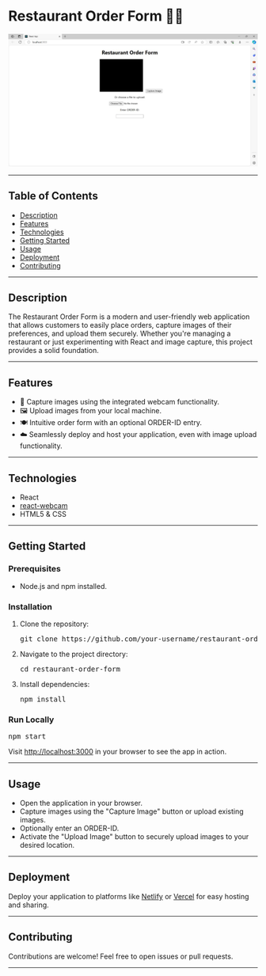 <!DOCTYPE html>
<html lang="en">

<head>
  <meta charset="UTF-8">
  <meta name="viewport" content="width=device-width, initial-scale=1.0">
<!--   <title>Restaurant Order Form 🍔📸</title> -->
</head>

<body>

  <h1>Restaurant Order Form 🍔📸</h1>

  <img src="https://github.com/ankur-vatsa/restaurant-order-form/blob/main/image_2023-11-29_22-43-20.jpg" alt="Project Image" />

  <hr>

  <h2>Table of Contents</h2>

  <ul>
    <li><a href="#description">Description</a></li>
    <li><a href="#features">Features</a></li>
    <li><a href="#technologies">Technologies</a></li>
    <li><a href="#getting-started">Getting Started</a></li>
    <li><a href="#usage">Usage</a></li>
    <li><a href="#deployment">Deployment</a></li>
    <li><a href="#contributing">Contributing</a></li>
  </ul>

  <hr>

  <h2>Description</h2>

  <p>The Restaurant Order Form is a modern and user-friendly web application that allows customers to easily place
    orders, capture images of their preferences, and upload them securely. Whether you're managing a restaurant or just
    experimenting with React and image capture, this project provides a solid foundation.</p>

  <hr>

  <h2>Features</h2>

  <ul>
    <li>📸 Capture images using the integrated webcam functionality.</li>
    <li>🖼 Upload images from your local machine.</li>
    <li>🍽 Intuitive order form with an optional ORDER-ID entry.</li>
    <li>☁️ Seamlessly deploy and host your application, even with image upload functionality.</li>
  </ul>

  <hr>

  <h2>Technologies</h2>

  <ul>
    <li>React</li>
    <li><a href="https://github.com/mozmorris/react-webcam">react-webcam</a></li>
    <li>HTML5 & CSS</li>
  </ul>

  <hr>

  <h2>Getting Started</h2>

  <h3>Prerequisites</h3>

  <ul>
    <li>Node.js and npm installed.</li>
  </ul>

  <h3>Installation</h3>

  <ol>
    <li>Clone the repository:</li>
    <pre>git clone https://github.com/your-username/restaurant-order-form.git</pre>
    <li>Navigate to the project directory:</li>
    <pre>cd restaurant-order-form</pre>
    <li>Install dependencies:</li>
    <pre>npm install</pre>
  </ol>

  <h3>Run Locally</h3>

  <pre>npm start</pre>

  <p>Visit <a href="http://localhost:3000">http://localhost:3000</a> in your browser to see the app in action.</p>

  <hr>

  <h2>Usage</h2>

  <ul>
    <li>Open the application in your browser.</li>
    <li>Capture images using the "Capture Image" button or upload existing images.</li>
    <li>Optionally enter an ORDER-ID.</li>
    <li>Activate the "Upload Image" button to securely upload images to your desired location.</li>
  </ul>

  <hr>

  <h2>Deployment</h2>

  <p>Deploy your application to platforms like <a href="https://www.netlify.com/">Netlify</a> or <a
      href="https://vercel.com/">Vercel</a> for easy hosting and sharing.</p>

  <hr>

  <h2>Contributing</h2>

  <p>Contributions are welcome! Feel free to open issues or pull requests.</p>

  <hr>

</body>

</html>
